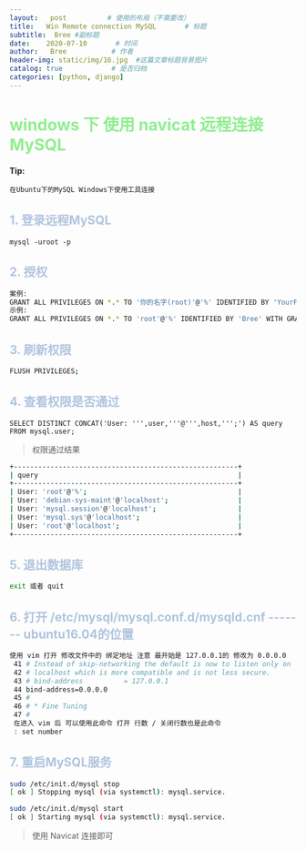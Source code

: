```yaml
---
layout:   post          # 使用的布局（不需要改）
title:   Win Remote connection MySQL       # 标题 
subtitle:  Bree #副标题
date:    2020-07-10       # 时间
author:   Bree           # 作者
header-img: static/img/16.jpg  #这篇文章标题背景图片
catalog: true            # 是否归档
categories: [python, django]
---
```






# <font color="LightGreen">windows 下 使用 navicat 远程连接MySQL</font>

#### Tip:

```s
在Ubuntu下的MySQL Windows下使用工具连接
```



##  <font color=" LightSteelBlue ">1. 登录远程MySQL</font>

```shell
mysql -uroot -p
```

##  <font color=" LightSteelBlue ">2. 授权</font>

```bash
案例:
GRANT ALL PRIVILEGES ON *.* TO '你的名字(root)'@'%' IDENTIFIED BY 'YourPassword' WITH GRANT OPTION;
示例:
GRANT ALL PRIVILEGES ON *.* TO 'root'@'%' IDENTIFIED BY 'Bree' WITH GRANT OPTION;
```

##  <font color=" LightSteelBlue ">3. 刷新权限</font>

```bash
FLUSH PRIVILEGES;
```

##  <font color=" LightSteelBlue ">4. 查看权限是否通过</font>

```shell
SELECT DISTINCT CONCAT('User: ''',user,'''@''',host,''';') AS query FROM mysql.user;
```

> 权限通过结果

```bash
+-------------------------------------------------------+
| query                                                 |
+-------------------------------------------------------+
| User: 'root'@'%';                                     |
| User: 'debian-sys-maint'@'localhost';                 |
| User: 'mysql.session'@'localhost';                    |
| User: 'mysql.sys'@'localhost';                        |
| User: 'root'@'localhost';                             |
+-------------------------------------------------------+
```

##  <font color=" LightSteelBlue ">5. 退出数据库</font>

```bash
exit 或者 quit
```

##  <font color=" LightSteelBlue ">6. 打开 /etc/mysql/mysql.conf.d/mysqld.cnf  ------- ubuntu16.04的位置</font>

```bash
使用 vim 打开 修改文件中的 绑定地址 注意 最开始是 127.0.0.1的 修改为 0.0.0.0
 41 # Instead of skip-networking the default is now to listen only on
 42 # localhost which is more compatible and is not less secure.
 43 # bind-address          = 127.0.0.1
 44 bind-address=0.0.0.0
 45 #
 46 # * Fine Tuning
 47 #
 在进入 vim 后 可以使用此命令 打开 行数 / 关闭行数也是此命令
 : set number
```

##  <font color=" LightSteelBlue ">7. 重启MySQL服务</font>

```bash
sudo /etc/init.d/mysql stop
[ ok ] Stopping mysql (via systemctl): mysql.service.

sudo /etc/init.d/mysql start
[ ok ] Starting mysql (via systemctl): mysql.service.
```

> 使用 Navicat 连接即可